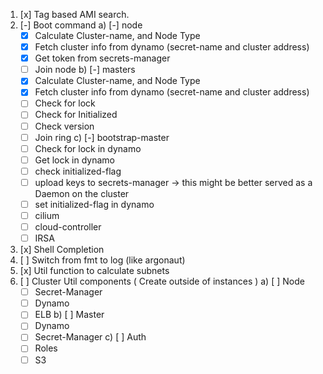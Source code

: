 1) [x] Tag based AMI search.
2) [-] Boot command
  a) [-] node
    - [x] Calculate Cluster-name, and Node Type
    - [x] Fetch cluster info from dynamo (secret-name and cluster address)
    - [x] Get token from secrets-manager
    - [ ] Join node
  b) [-] masters
    - [x] Calculate Cluster-name, and Node Type
    - [x] Fetch cluster info from dynamo (secret-name and cluster address)
    - [ ] Check for lock
    - [ ] Check for Initialized
    - [ ] Check version
    - [ ] Join ring
  c) [-] bootstrap-master
    - [ ] Check for lock in dynamo
    - [ ] Get lock in dynamo
    - [ ] check initialized-flag
    - [ ] upload keys to secrets-manager -> this might be better served as a Daemon on the cluster
    - [ ] set initialized-flag in dynamo
    - [ ] cilium
    - [ ] cloud-controller
    - [ ] IRSA
3) [x] Shell Completion
4) [ ] Switch from fmt to log (like argonaut)
5) [x] Util function to calculate subnets
6) [ ] Cluster Util components ( Create outside of instances )
  a) [ ] Node
    - [ ] Secret-Manager
    - [ ] Dynamo
    - [ ] ELB
  b) [ ] Master
    - [ ] Dynamo
    - [ ] Secret-Manager
  c) [ ] Auth
    - [ ] Roles
    - [ ] S3
